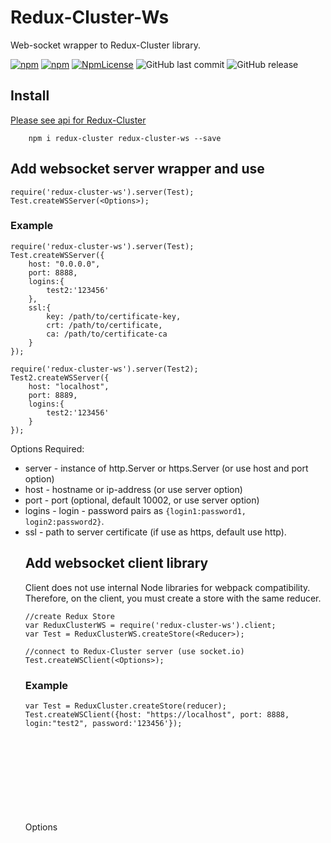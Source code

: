 ﻿
# Redux-Cluster-Ws   
Web-socket wrapper to Redux-Cluster library. 


[![npm](https://img.shields.io/npm/v/redux-cluster-ws.svg)](https://www.npmjs.com/package/redux-cluster-ws)
[![npm](https://img.shields.io/npm/dy/redux-cluster-ws.svg)](https://www.npmjs.com/package/redux-cluster-ws)
[![NpmLicense](https://img.shields.io/npm/l/redux-cluster-ws.svg)](https://www.npmjs.com/package/redux-cluster-ws)
![GitHub last commit](https://img.shields.io/github/last-commit/siarheidudko/redux-cluster-ws.svg)
![GitHub release](https://img.shields.io/github/release/siarheidudko/redux-cluster-ws.svg)

## Install  
[Please see api for Redux-Cluster](https://github.com/siarheidudko/redux-cluster)

```
	npm i redux-cluster redux-cluster-ws --save
```

## Add websocket server wrapper and use  
  
```
require('redux-cluster-ws').server(Test);
Test.createWSServer(<Options>);
```
  
### Example  
  
```
require('redux-cluster-ws').server(Test);
Test.createWSServer({
	host: "0.0.0.0", 
	port: 8888, 
	logins:{
		test2:'123456'
	}, 
	ssl:{
		key: /path/to/certificate-key,
		crt: /path/to/certificate,
		ca:	/path/to/certificate-ca
	}
});

require('redux-cluster-ws').server(Test2);
Test2.createWSServer({
	host: "localhost", 
	port: 8889, 
	logins:{
		test2:'123456'
	}
});
```
   
Options <Object> Required:  
  
- server <Server> - instance of http.Server or https.Server (or use host and port option) 
- host <String> - hostname or ip-address (or use server option)
- port <Integer> - port (optional, default 10002, or use server option) 
- logins <Object> - login - password pairs as `{login1:password1, login2:password2}`. 
- ssl <Object> - path to server certificate (if use as https, default use http). 
  
## Add websocket client library  
Client does not use internal Node libraries for webpack compatibility. Therefore, on the client, you must create a store with the same reducer.  

```
//create Redux Store
var ReduxClusterWS = require('redux-cluster-ws').client;
var Test = ReduxClusterWS.createStore(<Reducer>);

//connect to Redux-Cluster server (use socket.io)
Test.createWSClient(<Options>);
```
  
### Example  
  
```
var Test = ReduxCluster.createStore(reducer);
Test.createWSClient({host: "https://localhost", port: 8888, login:"test2", password:'123456'});
```
  
Options <Object> Required:  
  
- host <String> - hostname or ip-address (protocol include)  
- port <Integer> - port (optional, default 10002)  
- login <String> - login in websocket  
- password <String> - password in websocket  
  
  
## LICENSE  
  
MIT  
